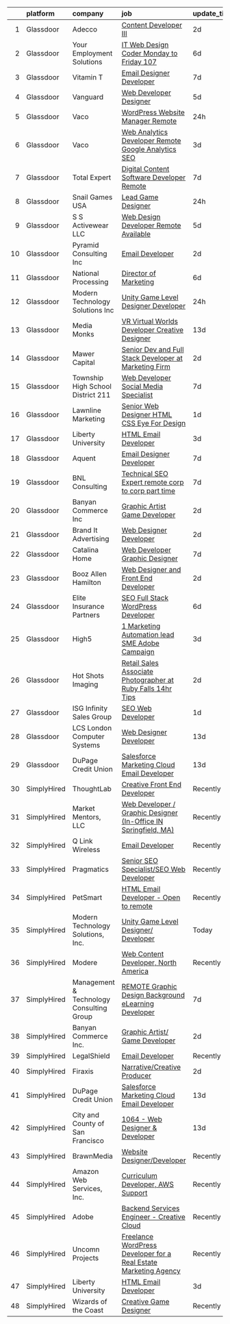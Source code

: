 

|    | platform    | company                                  | job                                                                                                                                                                                                                                                                                                                                                                                                                                                                                                                                                                                                                                                                                                                                                                                                                                                                                                                                                                                                                                                                                                                                                                                                                                                                                                                                                                                                                                                                      | update_time   | location                   |
|---:|:------------|:-----------------------------------------|:-------------------------------------------------------------------------------------------------------------------------------------------------------------------------------------------------------------------------------------------------------------------------------------------------------------------------------------------------------------------------------------------------------------------------------------------------------------------------------------------------------------------------------------------------------------------------------------------------------------------------------------------------------------------------------------------------------------------------------------------------------------------------------------------------------------------------------------------------------------------------------------------------------------------------------------------------------------------------------------------------------------------------------------------------------------------------------------------------------------------------------------------------------------------------------------------------------------------------------------------------------------------------------------------------------------------------------------------------------------------------------------------------------------------------------------------------------------------------|:--------------|:---------------------------|
|  1 | Glassdoor   | Adecco                                   | [Content Developer III](https://www.glassdoor.com/partner/jobListing.htm?pos=123&ao=1110586&s=58&guid=00000183451ed8dea663d6971cb801a6&src=GD_JOB_AD&t=SR&vt=w&ea=1&cs=1_bce8a495&cb=1663311993439&jobListingId=1008137142469&cpc=8795CF9063CD573D&jrtk=3-0-1gd2htm89khpu801-1gd2htm8pihn2800-572ed718205af5ec--6NYlbfkN0CsARmfH1XNQTa22oGIIJ18FtyAjbQsgfeQZpddTLaeHvS13ZX1kSY9xm5ih0iGn0owSFaQX_MnRMTMm3yQlkuY4aLik1CLsu77DF3qhlIYZvgz9oW48DNuwn1JYs6RxIIPT97Wbo3F3BNFgiyBzk4xD5giI4qpNjsm3hP3jqhLGNoJAWeWsK7kX2mP883uC6OKXBo5cDY49RS79LMupO88sNWje9LyFLjxH5QzqWFw6f09omJJk79vsJnjlwCW_XBsh0HwtyH4flNlUWpxRfIvnPHoiPJxknpL6oN7G-1Zu_RNAzYAUvdi6lpH87FUSNCDS1KwOLFqAwWehvF7hxw_LVOod0JLdDj1ThpmOR9bTv_EguijwQkBHeNGztBGRBKV0gV7uRpaHDQmgSv2O8kz1hWQOG9MJ6SLIkfuwmoJ3y_7QJAaXB4fiGMS34Qxi5w4f9zIqGtXR4IEfHVSw_YOYrGYl094lZo6svnEu0OaKnlXnrbJYbNUi2jbA3NVzOZjodHdK5doC8fiWOfKU87wfoVx_Yzh5y4kc3x6VpVBvSugzzMkUVbLry892mVXflrbwGUXPcb9zvdO_Dr_04QZnUQ3VivSmhbIhlYzLJZbpXKL6TcXNnW1YqOsA1dZ533eAl6zNdf2npuZCL9t1XgA9bMuDf38ORz3PyB1zMgeSrFWiurlCaHX441ri90QVGiZDs07dX1NmAXA-ShJxuAJzXsh9LkepAJ0BRDQt6-2THioLaSj4mqSkPexjP1hTYZekyiODBafQ5wPtkisgopWdiavLdFE7FI-sim6Oq7E7aK2yAF29kluI2y0K8pXdFj9ZC6Q8Q-3KD-RdSlMQcQg337puNaEmy_jMHrh65NM_f7FJUVAtRS37eFvaHCClaOu_m3x7NjiWNmcI8lL5pcHQsNsEce4PRQ%3D)                                                                                                                                                                           | 2d            | Cupertino, CA              |
|  2 | Glassdoor   | Your Employment Solutions                | [IT Web Design Coder   Monday to Friday   107 ](https://www.glassdoor.com/partner/jobListing.htm?pos=126&ao=1110586&s=58&guid=00000183451ed8dea663d6971cb801a6&src=GD_JOB_AD&t=SR&vt=w&ea=1&cs=1_b999a644&cb=1663311993440&jobListingId=1008129832807&cpc=3BA4CE39D5B5DEF5&jrtk=3-0-1gd2htm89khpu801-1gd2htm8pihn2800-2c9f59b0f4c277d0--6NYlbfkN0BoX6wpDdJTHeYlimlJm_P1-jbwQr-0B8vfz-ygzljkeGzGbXyjUuiWXLc_5d8-cOPG8TVIKlYBr_2im9kAv8sjZambDVdFbgvfgdvgEiH0xCdnpWeZdbmerImX81Q70XaQRLfItT7xnaEjZ7DjLgF7MEFN_TazJHtm_c3lM__LXVixK_R49ltfx1VHpfffsY6Kc5BezDqCMJdmjcSqGSfcDXb24ZhszUzTcJTK8VXsV6eVeD7GdPptrolWQ_kN5SWvWAKnl4a08HfHc_WALEQpXA0Cb0dQ4WRBS0RfXZHOa6Qp8ag9Lu_EQ_pkrSMOms_cbYQM_sOydmtjhnnzG18PfaCSZbl0Tj9cRnS5mJPyJAPDIi6kxPKx5qFPwoPESdUDxDQaGdAHviHgOj6fxV1jDhvKW3OvIALBUsSK13QdSwn_uxRtiEc6reSv4hpFYMfqHg1a2eAF9iPaKxGKRN8L0LxjD6B2rqxE29l5glAHZRtMwuXU3-7OWJC9vcLTH8_HLj1cCAesrDsJ5hiJGFA2)                                                                                                                                                                                                                                                                                                                                                                                                                                                                                                                                                                 | 6d            | Lehi, UT                   |
|  3 | Glassdoor   | Vitamin T                                | [Email Designer   Developer](https://www.glassdoor.com/partner/jobListing.htm?pos=127&ao=1110586&s=58&guid=00000183451ed8dea663d6971cb801a6&src=GD_JOB_AD&t=SR&vt=w&cs=1_d10d1bbb&cb=1663311993439&jobListingId=1008127048026&cpc=654405A9B1E0A9F5&jrtk=3-0-1gd2htm89khpu801-1gd2htm8pihn2800-133ecd7508e94749--6NYlbfkN0DMrcEu7yrtATojKJA7cEzGQ3FdRGWLh0CZQInL4ECGI6k5tN82kdM0cJmh4vC7GggQS4YCC-NAfmmCq-zKxC88tLTQBFUkf4I31SaWKtwIQjq_gVD_4PSldorTX0RxkmXVZBnJxyvYmxjhFieFRy7XxphD9O1ucpkG2qtflqZfJVuyxTcDfvtPckxGBwH-AkGBPAZYb2m5NLgszSrnmZLHu_edUGw1ys0g0ySbtlPjMbGX0Qn-71vH-WOVfyK89LrUPgg5VJbwzEBR_Iw47SrbfHf0y7O0CcWnhni_grAtfa0AbNXISS8WWwYmkegNCXsyQirhmmsl_qSedsue8uDQg22PuG3Z6iqjtquynlgLdQJ-aba-3JHfd64_Fm9ujYrxkAd3EwzwaggPGqxeV0SyYYMglYY6V2AwKf36N-q5WrUrTzX6mHXDBTrmtJBP76IMGNfkactPrUJBdfLjbecZqunk2p1SV2TmMEBOHYfEjg%3D%3D)                                                                                                                                                                                                                                                                                                                                                                                                                                                                                                                                                                                                                             | 7d            | Richmond, VA               |
|  4 | Glassdoor   | Vanguard                                 | [Web Developer Designer](https://www.glassdoor.com/partner/jobListing.htm?pos=105&ao=1110586&s=58&guid=00000183451ed8dea663d6971cb801a6&src=GD_JOB_AD&t=SR&vt=w&cs=1_0724cbb2&cb=1663311993436&jobListingId=1008130738329&cpc=EA19F5B90D514204&jrtk=3-0-1gd2htm89khpu801-1gd2htm8pihn2800-8f7885d589a4cda5--6NYlbfkN0BWQs_M7ZA8XLbIFWVw-PYcVVEPryqVLyWhKaEKPskHy2YkbHyHJDwB5vIJ0eSmX6bVJVfbGcsdJGyr5o5S5OnXYXJWXZNmtBOxYNrDGEVO1O9EpaQDa3kCWxUxd1e8enNO3rCqJXVcGHaTnsCGx5vc-lflJ8tUwqdkctmWWsMYtd56T3SzBRFmMoEYKKCacvgdFOkZYdpz2geYpRC1JvNDFyGNjkNgLQNvUmcMTSpY3-JfSYzYj4WjzbfrcDco92Atq8StkydCt-7WDCcrtNbMLO_CdfyfNdH-wQTBpf_TZxXDRw9r565Usie4n9H23pNf6uCmbwZpKX18t6kuGk21ZjADxqX7DgonungMF5z5p4DiSp014I-rqK-EBEopgA3QBwpP4gF0V87pn1-XX-fOORd1QvNZ7sa_maotF87LL0NvAqxqiJ1sv06VW4oM8ofsIXtF7LpogztVKZyFS8HNi6KHALZNXR9D9XkP3Uj5M-dGxd1PCDoh_Wecx2Sr8_rwTrbpXa0SwVXkt20H6wwxAPaT5ujtKl904Ptf-hQfF0T3qTLhW-I4kYt1I2Kj7uDDEgibB86Fer7jHZoJiykX0eXcAlf-rRF5RSziVfB-USyse3DEh55JVZapkBjRoHNOqnexOe6LlSCocIIM__BMDwVCl8fmaBFLuNAj1vU18Q4WXndwhn5jmn36QsYht6ZeoICukVnK9-e0tNLI3vovmCOGf1UCr3FjXAsRqYCqST7Egp3xm0hYNGj4kgMUzBQpoh0boIAM5P2tPnIPUkBGF-e6DvLr_ysO30BcIIr8VGpG1ZfU9Pqhq6evoJ3gcY2GPbtn_5DUDV3k9U_bLSd-v_D5Kjuj_jpaIefQNUXsbuyu818hY2bYvrO_TQ8H15JMye1f-3vnEOOMZzsOQGxbQPHMOK8uQ3k51s8Cm7bTdNhol8jOnQoqu_GuL1PXng6OpP3g52uczYy8jM7Jj7eGwpl0zoYVko__WBBhQzKq_-1Gb0ZiXoncAltORQwyLnoVjQh8svrV1P8GCiqnyZWw7-kaLk9CPpkkj97Ren7D3vzC_1MyZnAgkYZawFxhQSNrznVkM3reBg%3D%3D) | 5d            | Malvern, PA                |
|  5 | Glassdoor   | Vaco                                     | [WordPress Website Manager  Remote ](https://www.glassdoor.com/partner/jobListing.htm?pos=119&ao=1110586&s=58&guid=00000183451ed8dea663d6971cb801a6&src=GD_JOB_AD&t=SR&vt=w&ea=1&cs=1_d9ccc6a5&cb=1663311993439&jobListingId=1008142928457&cpc=2CAED5C921A5F994&jrtk=3-0-1gd2htm89khpu801-1gd2htm8pihn2800-36227de6d193ad65--6NYlbfkN0D_sybMACCpf9B-677oK5j6rPldVB6BlrVvFjO_o-GJZbzuF-qh4PxErFUqfUsv_6uh3N--8teLPcgLAGb1S6LyM1BR0yY6lnZeg-UoyspQIvZPG2YO4aMbQ5ykvK2qNk6b8_JATgn0hI_WenxAeL6BQ4IVWLgD0dWZnmeCMRumDs-5arFbU1wRrmdtz46Q7XjuLHRxESOlWfFRLkbF7jKOV4EgwfSBuF2QjRCNDeePmbt3-zwrQbk6Pv0OgE-HW_6nxDrmVL9E1tgkNJ5mn0CuSWvPlcPl5eGgIf5Emby7dQfmlDZyQObY2i8_fo9-dJeHar4xSVlyW8NeqL6Tblx1myY5VIWH8s0kRNXUTnpXMrQf685bKfrMCpc4J16nPRdpot91tYhyJ57CuO6vrAJQYUm9vHmc-lG2KVvIC6LSEOszNz45w9zgxTa-LYdoHoLgHq4MkWemvt51RxGclJQ25entQGPfBsmQeQ3VHZQldTbmVxoT2yqEJErpXsoaTZ1fMPi0dwIoa1mqUnUb9oohLEoYjuytFwudU_qEtaVLgQ%3D%3D)                                                                                                                                                                                                                                                                                                                                                                                                                                                                                                                                                | 24h           | Remote                     |
|  6 | Glassdoor   | Vaco                                     | [Web Analytics Developer   Remote   Google Analytics SEO](https://www.glassdoor.com/partner/jobListing.htm?pos=121&ao=1110586&s=58&guid=00000183451ed8dea663d6971cb801a6&src=GD_JOB_AD&t=SR&vt=w&ea=1&cs=1_fa8e9930&cb=1663311993439&jobListingId=1008134555657&cpc=654405A9B1E0A9F5&jrtk=3-0-1gd2htm89khpu801-1gd2htm8pihn2800-7ccc0220a1fe731c--6NYlbfkN0D_sybMACCpf9B-677oK5j6rPldVB6BlrVvFjO_o-GJZbzuF-qh4PxErFUqfUsv_6vXrVyNaVmJE0ot7G2TDITx_iaZeHWGlYAjqBBwl4IxuctF-OI2coy6g4yuOe0TbEuWET8c1We2YFFrVANmcXyQD5tSZWrD75i8XHvuWLgbZ7bYRmW1pBq1KUloM0yVF-khoEUp9Wrx12IsaQG2DuGC8qg8rCMBHGkqHwo5FCTHUV_qKf7JIMp8RyNoM1BpoclO0EwjVbuKzZE9BG_Bd3jqvZ8zdQUDV84p1UeW4D1GpQIbUvFdMfFIQ12SBVwXOwtyN_W9UFxeSlQ-7ZrrZJzKJ2tdOIr1J9qD23ytSpMAa2SzF_skwQnkD5TQRffiHTp_W9udL6T_yS0Y-Up90dLNXhd4NfQKVx1PTCdaVrBBFygSzMXDOETh8XZFBskKCAAx7ePqIHgeoyNNBM0iiKI3S7Z9O11hYj32XydY-k7TCE_ODVwp87xlSHqFeFtYrKtFiFESfmONrH_ygd8GPGgkuKZEalK9R5U%3D)                                                                                                                                                                                                                                                                                                                                                                                                                                                                                                                                         | 3d            | Richmond, VA               |
|  7 | Glassdoor   | Total Expert                             | [Digital Content Software Developer  Remote ](https://www.glassdoor.com/partner/jobListing.htm?pos=130&ao=1136043&s=58&guid=00000183451ed8dea663d6971cb801a6&src=GD_JOB_AD&t=SR&vt=w&cs=1_48611840&cb=1663311993440&jobListingId=1008127228168&jrtk=3-0-1gd2htm89khpu801-1gd2htm8pihn2800-5008ee07758a40da-)                                                                                                                                                                                                                                                                                                                                                                                                                                                                                                                                                                                                                                                                                                                                                                                                                                                                                                                                                                                                                                                                                                                                                             | 7d            | Remote                     |
|  8 | Glassdoor   | Snail Games USA                          | [Lead Game Designer](https://www.glassdoor.com/partner/jobListing.htm?pos=116&ao=1110586&s=58&guid=00000183451ed8dea663d6971cb801a6&src=GD_JOB_AD&t=SR&vt=w&ea=1&cs=1_29f7805e&cb=1663311993439&jobListingId=1008143273725&cpc=FB7E4A1762AE5BEC&jrtk=3-0-1gd2htm89khpu801-1gd2htm8pihn2800-a48a39f6903e8687--6NYlbfkN0Cw7niSvkhlOnyUOIKh8iEFaGQrF0ehIy67CPytvastGfTep2RELHiWo27qzTbr0GGrHLuaj4V8iMzZoAKOmLyivAaB5nVetLbQfhWpx9sW8qh85TvtOsJx1zjzDNV66kxqszXKcJogkyY4hg_wbjvwLkeVsGVBemXSK_xMtcwLzyko7ceNTEIoy2LTdUb4mkS7EZO7VvRFwENALgKxFzIEUMhb5_E1SjRrb-I-y2tj7QCvcibBa_v9dBXOGCIcYfQoCSoX-JCOvZuGVX8cG8mh6U3a4_erDQwAk4daPrWbyyLjHCrrNr5dyRrHfE-AMp3vo3DBefqEeG9tOPrK9KkMuuxozBmE5GoD76D9Lv2w37JxZZk1O5KSrd5qD-EGNYL5StR6W1v-PLbs1iVoj8xS0UNGDdSR-90o1CNYiTOewXtEmEBnygW4s36NbYGuo5Unx-b2wzV6KFeptMHOF6Tu)                                                                                                                                                                                                                                                                                                                                                                                                                                                                                                                                                                                                                                                            | 24h           | Remote                     |
|  9 | Glassdoor   | S S Activewear LLC                       | [Web Design Developer  Remote Available ](https://www.glassdoor.com/partner/jobListing.htm?pos=113&ao=1110586&s=58&guid=00000183451ed8dea663d6971cb801a6&src=GD_JOB_AD&t=SR&vt=w&ea=1&cs=1_a1532d41&cb=1663311993438&jobListingId=1008131212019&cpc=32EE424DE2B657EB&jrtk=3-0-1gd2htm89khpu801-1gd2htm8pihn2800-e77e0e5672b8281f--6NYlbfkN0Ajr136nt6A_LHOZ7dazkZBMRVGXfFx1UH3hXSlGZi78qV2vh4IIPaG56QxCFgA56BicBY0oInP0QPYJd4kFVbc7huEHz1FXVqLxP8gElzXxfnWXkWC5Tk3amEWpKQOdd2DP_B235foqRfXk2sCy5zcr5ta9uztYyWr8zoLSfktUae741wAEOImCxf8e0o5q_ycQgCe-ixKA06BIbumOe5BLPPJtlkagwve9y4va0OfsQAKsxCenDo-e0egBF_YeVmTaHsb1PpDIcOvUvTxIpWDoY307Z835wLPYoZm4HNOjjuRIIl7a8vwPmIV9Yz3N21XCyx646s6txUVRSSDtJnPlmAn8fhb79fvCJvM-Pm6qSTnCNJcngkti38pYbfpJ5iJoTEG9L9pNtvmRYZXb-3FwnsJXSPaw9Zi8Q7qP0Zjbvn7SbAHg0aFh4yiFNLAzSDC_Ift2v-sP36ZdZ0-41yjrnkBFjPe0syXVqDuFCDjYHezNLHAiHOqeOKTNV29gF_uIEAhN7mgek5iYPyuDzuy316dt8gGSE-keGuGLnQWgz-GsmriWUKq8tV2TSLG5ifeQomLPlC8JnXEWQOc5XNdF3KGnC-YsAIY9-A3LKUrUQO8ACCYzjxim-qgvjqQHC_C4aWvLYjjUAJ79IPanhvcXySGaDmghBbMYmqEyTq5gZEzd1sclxsr0hFq5aCZBqbvhjfpVfweVYKEM0pUCXO-IEpWClGDKnEGd9Q0iGp-xvxihLml4oDktvgGwvY34fI%3D)                                                                                                                                                                                                                                                                                                                         | 5d            | Bolingbrook, IL            |
| 10 | Glassdoor   | Pyramid Consulting  Inc                  | [Email Developer](https://www.glassdoor.com/partner/jobListing.htm?pos=122&ao=1110586&s=58&guid=00000183451ed8dea663d6971cb801a6&src=GD_JOB_AD&t=SR&vt=w&ea=1&cs=1_084aa060&cb=1663311993439&jobListingId=1008136820963&cpc=F4EED0218A761C36&jrtk=3-0-1gd2htm89khpu801-1gd2htm8pihn2800-26c59646bb73b32a--6NYlbfkN0Bjic9BpODao-m9BEup4myv2yv9o6hanv70kCRpjMjSDcmmrD9YS-C36VMErKkfZpW7u8RJCJF-3yTU9oZ8p-_g7jnvGsWAmlxKSZbEg7m0sbKe6QoybJyi2YaE0NPp8cXkC_vIPWoc9LlCeTuq0RhSDlsrVbU8cpe81JSeiQAh_TVnXrcGp4Wa9pSpcDUFXgdtLN4hZbzY-n7wvWtR1qzN_w1EA1TtlYLsKItDJ4X3pCI-_yiLdAQUBN4BhYOIujYaiQcWOLJdLZcEAWlxuw5g0JRF8WZ949PAFXVHAuHp4-hehmbfsC_mpQhlEbmIpyMO4GVc62LVp5UhCSZOz82KGwW7e7RCXtC-RLTUBLdupp3M6Drh_V93NGT3ftldoKkhx8kJErFSPHdn1Wle7ZG7lLE78odlrMZDeTQafsRNRGubPAiwh3wwy8Dgoz9rRI5hjWiWmfT4JeXCsQ8ZijcC8XI5r--q0MvLcqN8TaC5YJMY82ADYY0Q3d630UI2uwfeITCThi6T9ZaejYR_xA6BWPkJnx1K2vq-NUqv-2xqg32746BRdXt7ohdfhVxGcPnGOE7k9YnwTqnQ0SCFioP8dBQCfvYbraXxgjSv4yLJ5i-RvWrA00hIWwnEEBHmpzKU5k0dmdFuZEKYbO1s1AiF1V7j7SALdV5U1NMZ6U86QnyuBdfKx3Gv6WQncd5rICnY-TQo0pvqKBM8RbWdEeKeriVyKLnchrTLXo3PJElS2rLO8hT4cKTIwdpFIlHZ5B45f7VmBd7v86RTWkmgX3LdGabs8gmRdbnfdkcAbhK_HoOVMcWlrxHmx9ZluuCF7XknnD8MamufhdiNihVeMYhcbneWQmuG_l-kmbsoWj-pc4ynABVHoRzTEu4KItKMH4uxMidxiMh9ipb7RwV6qEh2IiWNiBc4t6eZK4FvnvDMyHTecSLNsRF0431Btz2MHkaH3tMpshRpVuRn3CD3NPIHVAvexBSHR0t6I6tlPuCummj7c2jvbanQp40wjyE5N1TbMHa4Zo3_RRcuMi0rgEvI)                                                               | 2d            | Dallas, TX                 |
| 11 | Glassdoor   | National Processing                      | [Director of Marketing](https://www.glassdoor.com/partner/jobListing.htm?pos=110&ao=1110586&s=58&guid=00000183451ed8dea663d6971cb801a6&src=GD_JOB_AD&t=SR&vt=w&ea=1&cs=1_0a0e6dc2&cb=1663311993437&jobListingId=1008129859229&cpc=74FD5BE86273CE52&jrtk=3-0-1gd2htm89khpu801-1gd2htm8pihn2800-14822a1a6678445d--6NYlbfkN0C7FdYqye7fR5lUV8IgWPkZ54W6iO3v9h1VSxsEbL_uy5syd58eeU2TZYzRRJLfr_9-MDPy5jpnJ4tXrtflgd4V63xn5Hu5qzuq7z7D5f56TIlDf3CsOTePerXDN5WWijbQY0B7v-mDuucbc4xp6o6btPbjXiaJWXDvJWf0tX60w1X7rNiEYsKNl6Fr5VS567Tf4nJV_4utoID7hDna-sm0FuDtzGpQN6sENsirZUtkM-Htz9Qh4di-GAMAcDdiFDlJ4Lo4vCWGibAfXP_qcqURj6bdx1Oc2G1NBHofXHcd5fgdQ1e88h7MOo__bxign5pW1tswsl4jFoasa2igywf2Bycemoz2fWcdHFTEuXO8eCz5poBca0DpvQbCSi4gXLxjGJR5pcLnK7ZAW6NHJIGf-S9D0155xKpD8J8kr2s3jjavWQx5W4vIKrltbtNC-IUTX3vbEYbonjBlfT8NEbT68GJG8i9ZsevT9fsRkZbNeysabdH5Pv-dOvgD9m-Nf8DC7u-0mUTxEg%3D%3D)                                                                                                                                                                                                                                                                                                                                                                                                                                                                                                                                                                                             | 6d            | Orem, UT                   |
| 12 | Glassdoor   | Modern Technology Solutions  Inc         | [Unity Game Level Designer  Developer](https://www.glassdoor.com/partner/jobListing.htm?pos=102&ao=1110586&s=58&guid=00000183451ed8dea663d6971cb801a6&src=GD_JOB_AD&t=SR&vt=w&cs=1_568eec18&cb=1663311993435&jobListingId=1008141846123&cpc=26740BCDE5E48596&jrtk=3-0-1gd2htm89khpu801-1gd2htm8pihn2800-1cb6a4fa3e35f39a--6NYlbfkN0C26OT7h5zXl7z1yVTYwN1d43osiYS9hmGqw_eY7i5KFzRWaSyxghJjTLzNEsEWeJga43djlPV8Bby5kbuK_WvKfEfR92SFuY7omSkYFvtlCBcojZX3iJfw9zjQqXQSuNdWr51vKL-7yk9JaEM1YIvVMlfFYYnwx1v31CKVx9VvnHtXDHjtaQf5CJSXJYofjS3aTWtsg_74SMHi2UknPgku3G82FrBE_d3-Ka76jGsY22Y4LeKRpPdFya_jUYt30haPp6QxjITj4br9tkNuA3hLF7wo9B8yR0IHgtLGmP9utaX7Lu9fmZlX750IoRhNkgJjP0n58X27Y_VIHBaeqg7MTucrIMK6tzKB9JI3ddxqMLKPPY4vTunrBEoda3pyEa1gVxP-QpESeyOvH03J0OoU06XXDa01uOyuI7KOtZwt_1bU3b58rqj6)                                                                                                                                                                                                                                                                                                                                                                                                                                                                                                                                                                                                                                                                               | 24h           | Alexandria, VA             |
| 13 | Glassdoor   | Media Monks                              | [VR  Virtual Worlds  Developer   Creative Designer](https://www.glassdoor.com/partner/jobListing.htm?pos=129&ao=1136043&s=58&guid=00000183451ed8dea663d6971cb801a6&src=GD_JOB_AD&t=SR&vt=w&cs=1_c8e2cd6d&cb=1663311993440&jobListingId=1008114354203&jrtk=3-0-1gd2htm89khpu801-1gd2htm8pihn2800-0c56eab86d8307d5-)                                                                                                                                                                                                                                                                                                                                                                                                                                                                                                                                                                                                                                                                                                                                                                                                                                                                                                                                                                                                                                                                                                                                                       | 13d           | New York, NY               |
| 14 | Glassdoor   | Mawer Capital                            | [Senior Dev and Full Stack Developer at Marketing Firm](https://www.glassdoor.com/partner/jobListing.htm?pos=107&ao=1110586&s=58&guid=00000183451ed8dea663d6971cb801a6&src=GD_JOB_AD&t=SR&vt=w&ea=1&cs=1_c4eeda0d&cb=1663311993437&jobListingId=1008137024800&cpc=EC922B628F4F9C42&jrtk=3-0-1gd2htm89khpu801-1gd2htm8pihn2800-7a112057fea2f8a2--6NYlbfkN0BzyIYrTMR_AjNKh_kvAG8N613gtHPANQ3sdLTkrtBd-2J63-4kKu3uYt4ATX3EpPp2yE6QufjOadcv3vovr-s9m0r-q_D2FHAXe1oSiQWQ5Ej9cuT-wcI5W10lDeedfzZcE3oD-jUcyspd4YUfxH9ESJ8wEaG2w0yrEhPj3TSFOrEuNe8dO0YRu8tpJsIaBgzPyQ6v2RH2lTeuDWZG3vDKpSLopQeAHCAp8v10JRB-p6TzVNkXLOgHYqcHh2-yt-AjLoU8VVqz1MbPqfSO48hJ5TLfPhi14BaaMIDMgOHQuhg7nxQXsTYKdZXY6TS2efMbAGubTEnRYCSKyCsNriCYF0JV8ZfVYuO7_SF-N2htpf3iRUdeeF48WGzCMxUrxfVPAoWklarzhZ03TfF2fJ6GAGLX3YRXH_EVKysBYlTemrgYcO4LIFzvscgaKPQHritW5uCeNZYyTc6UgxUTBstiGhQkVfl5k4P5aJW94_Gonnoa7lUGRM6RJOFHa_OnjJFT5gRtgykSUg%3D%3D)                                                                                                                                                                                                                                                                                                                                                                                                                                                                                                                                                             | 2d            | Clearwater, FL             |
| 15 | Glassdoor   | Township High School District 211        | [Web Developer  Social Media Specialist](https://www.glassdoor.com/partner/jobListing.htm?pos=114&ao=1110586&s=58&guid=00000183451ed8dea663d6971cb801a6&src=GD_JOB_AD&t=SR&vt=w&ea=1&cs=1_2d855c13&cb=1663311993439&jobListingId=1008126791574&cpc=9C4F014304452074&jrtk=3-0-1gd2htm89khpu801-1gd2htm8pihn2800-31c2bc176e2bcbab--6NYlbfkN0BvRTtPYviBXXga901bZda-x9dVbr3mkLrPNoe7KgsTz68QsHh34GSM90vVwyTaEndtYI0pe953W1rkkBGAbyuAKY_ZszoiwJmg3JbfF4AW655q9sZlWK9uJIjd_GGvixM2nNpmP1A7p0parvgProH3THElPIkKORt04eYR36BtKMpoYfce3ruRGP0r3pd7bFQRIPOFR1av3YUXfVV-DRtuBG5KM5NUVDoftHuN0Ug5yDxC-lnZ8Y7_DldhD4A_ADqPX373EWcizjqWQ7PS-1bbZzFwdedXmTdeLZycuhWOOhg0BQdBDx5AOLrJqqKmhlApHV8cDBvVhMQK8sEX_ZyOPiPMCG3uL4WmjG85m7SRtvM9mFbV_IOa59chEDMGU2it2KCWtEywEnehHB_Fu_XtUWdtUEud-8PYWHibqYyFnRVKkW2PUnUTzwe9VwmIx66McHvBC9J7MfncM_CAkRE8uigHEI9bznx2I9OGU-scm-6nxo00E9sU5Ra2gSiICQ34K9-2jpWy1Q%3D%3D)                                                                                                                                                                                                                                                                                                                                                                                                                                                                                                                                                                            | 7d            | Palatine, IL               |
| 16 | Glassdoor   | Lawnline Marketing                       | [Senior Web Designer   HTML  CSS    Eye For Design](https://www.glassdoor.com/partner/jobListing.htm?pos=117&ao=1110586&s=58&guid=00000183451ed8dea663d6971cb801a6&src=GD_JOB_AD&t=SR&vt=w&ea=1&cs=1_19a0f411&cb=1663311993439&jobListingId=1008139332643&cpc=9C938E8DE9AD6C02&jrtk=3-0-1gd2htm89khpu801-1gd2htm8pihn2800-756d3fff91c15e87--6NYlbfkN0CSgGTbSPgM0xpgWRkp5SRTexU57Zk_6_bZ18eqb9d2QD8eCeh4DToPCFdsFw9Mq38PhjeHZEuVdUJ7KICRHuS5bSRhDzuIPdpl-zlGPJATjopMBUFYSRvn0Hyn71LYs0yL4I6csTiL2jHBbVJMVoFVp3N1-Lh_JaDap3csi9kRgup28Mt5EI0WdNIovdEv1XP156jcz9iHvbISSTjpW0LYc-tk_ogFxe2ts-365Q5JSSXHqkiLUf6a1vtYGMbqp6TUw-_pBdV3n0LSSZZHCmSgizZoa28U-e2iJRlFQqLouqepWanCcDZiPawHjWLmqVNJQaf-ubN1y1zcLrbz0IMHNP9bQPjIa3mYQvKJUtI2cLGBO82ZezbUqi2HdfzHilPMKp9oImVeZmjlBE7Ufm-UjfdxDLSRYnjB1YyalPobj6kwbsQllVCiNpUIEdXDRjU4uxU20Jp9MxocdWUgC2alL-fLpH1x_t1f4sX49noUaR3mif0qa0O6UpPnPTIXSZ2qVa9fTuxHjA%3D%3D)                                                                                                                                                                                                                                                                                                                                                                                                                                                                                                                                                                 | 1d            | Tampa, FL                  |
| 17 | Glassdoor   | Liberty University                       | [HTML Email Developer](https://www.glassdoor.com/partner/jobListing.htm?pos=128&ao=1136043&s=58&guid=00000183451ed8dea663d6971cb801a6&src=GD_JOB_AD&t=SR&vt=w&ea=1&cs=1_63ef560f&cb=1663311993440&jobListingId=1008133875364&jrtk=3-0-1gd2htm89khpu801-1gd2htm8pihn2800-c48ae9aaa1031310-)                                                                                                                                                                                                                                                                                                                                                                                                                                                                                                                                                                                                                                                                                                                                                                                                                                                                                                                                                                                                                                                                                                                                                                               | 3d            | Remote                     |
| 18 | Glassdoor   | Aquent                                   | [Email Designer   Developer](https://www.glassdoor.com/partner/jobListing.htm?pos=125&ao=1110586&s=58&guid=00000183451ed8dea663d6971cb801a6&src=GD_JOB_AD&t=SR&vt=w&cs=1_b3aa2fce&cb=1663311993439&jobListingId=1008127103959&cpc=2CAED5C921A5F994&jrtk=3-0-1gd2htm89khpu801-1gd2htm8pihn2800-d728f7b1044b615c--6NYlbfkN0DMrcEu7yrtATojKJA7cEzGQ3FdRGWLh0CZQInL4ECGI9gD0Wolx9R2v-Aex0-GK04LMXPURfGGnNi5uqQzFCg0hF2TYxmKGToa-C7itZzGO5PLQDVPaX3gxMtS-lBcSLPRUoR54mHyaQGwU7jJFUzGc3p3xB49LrIbkPamR03uewpt7BBjuE2_PsoMuzyuICZ5uGXHgqkEStKf8VkP2sLGn98NWKARap0KAvH768ZoWyg2BMM-OtIxoATd1Puhe9GmotvPmXn8EcMyJKpWnSjn6u5v0mNr6S4DaJO0tIc6qllfgVIVIo8zOAbEciVYtEtqe7T14SX04v3HoX_EGb1FEg_9mKycBeey_-Uofuqfrf6NhaIhMzzu3ypvvfVhtzdIj262Ayu-tJzaP1dmNAEvNAClKM4CxKDRvCJyugvz64nhyU0leUyvPEF8AnODlokxNjnXoX9fqg%3D%3D)                                                                                                                                                                                                                                                                                                                                                                                                                                                                                                                                                                                                                                                             | 7d            | Richmond, VA               |
| 19 | Glassdoor   | BNL Consulting                           | [Technical SEO Expert  remote  corp to corp  part time ](https://www.glassdoor.com/partner/jobListing.htm?pos=115&ao=1110586&s=58&guid=00000183451ed8dea663d6971cb801a6&src=GD_JOB_AD&t=SR&vt=w&ea=1&cs=1_cffc218c&cb=1663311993439&jobListingId=1008125956128&cpc=217C45A42544DB93&jrtk=3-0-1gd2htm89khpu801-1gd2htm8pihn2800-47594a9c03d0d9ee--6NYlbfkN0C_eQCgnQ3dunn2kgXxy7uUxBB8Rm9uGSd45wqHXb30Yhouy9iaZ5tM-buZODdeWhkxcLZ-P8HpVwdiJJkDZwZdqfCN6nBcd16_TJfDogr1G06Jkw1xVd5RFtOvPKtffE1EIfYg4PMn3sFvUuwX5OwMAQzJ6VlzbU0P-e1WfYEJzV9Zh64upAZHGvFTuUGsZuUs_keRRCMW1RBOcatTbUhtFxdyCWD3iRcEnb6jy78flgpxOp__TVqwqEY_vTFoA_jNTVtfu3oG9wiT6pmE_owY1HjcOiFvtcsNZH47zI4DF1-0-XY8yL5jiZ1rXGONE1s5mkTvPf2DmIuOubG2jj5IE6gFxQGoPWw7I3YQ06xSHy6XxbtCxBPUmjKAgvaZ9DGX0N87beyQIO6n0xyUwkg92mpncz5e92sDyy9Niu68q9gvsZoeAOxuUZcfa48sXAk2T8C9QYBcbPdabeyA-ytfGf8YvDVeHMUvEnRSQQVslSVCvjGUKzXbYqOeNI_2KAg%3D)                                                                                                                                                                                                                                                                                                                                                                                                                                                                                                                                                                          | 7d            | Remote                     |
| 20 | Glassdoor   | Banyan Commerce Inc                      | [Graphic Artist  Game Developer](https://www.glassdoor.com/partner/jobListing.htm?pos=101&ao=1110586&s=58&guid=00000183451ed8dea663d6971cb801a6&src=GD_JOB_AD&t=SR&vt=w&ea=1&cs=1_cce3ae30&cb=1663311993436&jobListingId=1008136768728&cpc=965F231502A4159E&jrtk=3-0-1gd2htm89khpu801-1gd2htm8pihn2800-b7a5a5c1da3a1de3--6NYlbfkN0AJ9YajiwAf1_6xm8q8dI6Igxc08os5d78_r09uaRSAc6DDc6dETsF1svScKdYRdRx6WO1Ng6D809PSCd2g4nQWvTB21EU3EyteFI4Oveo4K2FxviYCy3Xmdksg0vgA7ZoVeG2dNfDqT1Zm5dROFfl9AO7bywAQnOxtaKJjpTU1X9knhHgjF-4Vyqs4Gun4r6_KK76sWefIAVDpQmEhBNjMZjQuaMduQAckjy1SBZPB5833YY0bztXu7-TRFIVkFdL340H1vAt7z9DaGmRjT890l-WhUlh4d-wTzC7Kjg5rRBaISeEXWekY4SeTp9T7vlrx7ffUUHCMs28WNP3coMII9QxKsXQF-jWQETsTge0_4z1oSHM68z0QfMLwJhGPlH_3j0hqtRKUEzkhmS_mCcsbZoxPUKBN_Vy--8Ref5iwJ4gzX6Sb7mQpQeXBZaGcbR2qj_Q5-X82TfXTVvpWNdla95v78ubQ6MQl8QPBo9RnVgWpUDmAVLOUOWZnK96YO5NgRJp0hk61IQ%3D%3D)                                                                                                                                                                                                                                                                                                                                                                                                                                                                                                                                                                                    | 2d            | Pompano Beach, FL          |
| 21 | Glassdoor   | Brand It Advertising                     | [Web Designer Developer](https://www.glassdoor.com/partner/jobListing.htm?pos=112&ao=1110586&s=58&guid=00000183451ed8dea663d6971cb801a6&src=GD_JOB_AD&t=SR&vt=w&ea=1&cs=1_9697da1c&cb=1663311993438&jobListingId=1008136755499&cpc=7E69D0A57279CD4B&jrtk=3-0-1gd2htm89khpu801-1gd2htm8pihn2800-3d7a0861c7f4e1ba--6NYlbfkN0Bzd22Ycjb5AqejbB3GS3A1UGXriJ-kZkBu2e0671QUJFj05XYpQYtfqQskCcE4KEKRKNCbIfddevaNtI6CLEoqz-RPbWSFHTRjXQt70XvNBs1omddiNJn7P6EUi-tJWkAAfFTMoKabsRq-LwcCQjav81TTNKo5YkXIitQz7-_V_H4BgMNeFM_8-3exck3c4nJp5Eh2o_nzG3pMeXk6T6mNADk9ro7WqwmcgWwzQaGra_WtWaJtPPt7JKFB4wLjDeA0T1lhkux4fwovte7dVlscc6Ut2eEHC3DwCWZBZdffaXNTRXGxR1Xll6D4p38yGRZR76cKXmcsTkGMyDsdTfUbctgFrHC9aAk428StRvfOc_2T69MGU8Cpg117-vKptXq_iDgQyX_n_LXPPyQZ1ecreJefhZzrd5J2rusE95aj93AtLdYXsga2hGV13-EZvsrDwlmgrxTGhBhZesxN6xz4_nAkbu3h233lXu65GRdVLmywqsFsVPW9VT8kEL9m1oA%3D)                                                                                                                                                                                                                                                                                                                                                                                                                                                                                                                                                                                                          | 2d            | Spokane, WA                |
| 22 | Glassdoor   | Catalina Home                            | [Web Developer Graphic Designer](https://www.glassdoor.com/partner/jobListing.htm?pos=118&ao=1110586&s=58&guid=00000183451ed8dea663d6971cb801a6&src=GD_JOB_AD&t=SR&vt=w&ea=1&cs=1_6a6c67de&cb=1663311993439&jobListingId=1008126744238&cpc=E521981D00147CE2&jrtk=3-0-1gd2htm89khpu801-1gd2htm8pihn2800-e853527e115b99b9--6NYlbfkN0C2jZJFrLxaPA0GelnsGYXGIqBCI4fxbylvGcZVymefRVHTge5Vuj8fmjk9WeL_qMAglPTVIaoVPsSBLS28IXChoGYeq-UQtzX_TJY9-6q5LtESYZh4jxehow0o9lDjnHX9wN9ZBMJcNgKm6f1s_0LhC4kjYiGbTFXChbRwEYeC-xWSKCL9BrSwtreZAJ8rYO6WKuRGWyuIcwbUXJsakSrRwQUI1KwtZStonJYyc46FGUazvKwffVrWYeGL5tO6KJHHwB2rWZZfwXnlCEhEldkL5v1daYlH7_OHutNVW8K471ZQFl8gfRKBjkdwOJeu7REl4uApl7mvLIJe0O2ieigKk-SHVeqpJftqzI4rhwcHWOjlA340DKs2USri7d23nAaf5FjReK1O7j_MwBoGgBMKbrg7Yt7g25-SsGT6UDkPLZAWhFUzZm-X7dmB379vsPHWZgNDEokFsY4RcqshGYGT7tOb9WMqDJQP84Z-4D-aSgqXs1-iUVGqs2LXI9ebGZY5SyXmQxGRAw%3D%3D)                                                                                                                                                                                                                                                                                                                                                                                                                                                                                                                                                                                    | 7d            | United States              |
| 23 | Glassdoor   | Booz Allen Hamilton                      | [Web Designer and Front End Developer](https://www.glassdoor.com/partner/jobListing.htm?pos=111&ao=1110586&s=58&guid=00000183451ed8dea663d6971cb801a6&src=GD_JOB_AD&t=SR&vt=w&cs=1_b2efd289&cb=1663311993437&jobListingId=1008137197590&cpc=E1C07D31E98CBB16&jrtk=3-0-1gd2htm89khpu801-1gd2htm8pihn2800-f914eaf60cc6a655--6NYlbfkN0CaLaeO0W0aSDE10oNno4SsRl14ssiVXEJb5QYZji-zar5Yl-tvFfpLfvooI0429clIlpdEDl7ZiqzEk05D9hDiSBKUxs8_v9gJKLS6hDH-HHAeR5KAWbIfelZ49o_u7irPhg1c0jH6X9syPxywrZnNk-tMw28vNSchf7PhAuDyaK1jY0GdK4yH-9yjBGWg4-gvXlOo5ZPghVN0n40rEmvuBUrnrFG1riSpNz5jOlZjN4a-HKKcNTbgi_wh_EHFHQUP0cjOl3QTZk90-Nz0fkSDUL57bW85kNGiYvSDzpm1ExTlopzWNBMSBtAsHZrHbTbuKVJHQGZO-8aH_D5IaQsEll_79qwhJxHRi58GEzM9Nn4E7vNhn3jra86rFAKDPAOk8sNlaiT5q4xL21nxPwPiPYwp24mCe5qrOy6YfE8dB6NBRVri4Lu6nimaEs1nLZyy4XkayVqOEohwJJJa0HRheZWdFASvqen5ZzA-VCbuy1OMVf-HbtGPuUNaMYSxLVNgOndqEHib-tHHKHTJqGVh6IUcTJiNf7O7pSwnmRV-a4VEXLE2OtpZ-MR6wHZZvwQDVv9nmVD9Zgys_OTrD0_t)                                                                                                                                                                                                                                                                                                                                                                                                                                                                                                               | 2d            | Chantilly, VA              |
| 24 | Glassdoor   | Elite Insurance Partners                 | [SEO Full Stack WordPress Developer](https://www.glassdoor.com/partner/jobListing.htm?pos=109&ao=1110586&s=58&guid=00000183451ed8dea663d6971cb801a6&src=GD_JOB_AD&t=SR&vt=w&ea=1&cs=1_19180471&cb=1663311993437&jobListingId=1008128924088&cpc=7F6F94E2229B3AB5&jrtk=3-0-1gd2htm89khpu801-1gd2htm8pihn2800-f34b12219d163dd2--6NYlbfkN0B4jp5mfsiLEiFpPCxOna81i2z6rJx9ZIZWhVZJ6SFnYUGkCbq1OB_b66yE1zGRLQikOHSVrjg7EkZWifK1I5qpRAVxXBDIIViP56r0IwEOrvLSBHjeagFhamrb1XFHNFAvdHMX_-comMnbUtOXozBveEob8heR9GAJVNgAFYUJ3jxt0LkTltBo8hoISCdy4uMRBRJVftYfxyj-Av9TImGWNdskCAk9kCzOcP5MXpSmXzBoxMT9bxENzOHz537_EYvNmjvaAiQ9S366d11Y9uwXB6LJ-HwPKWhUDgUFqD5qFlz6dXwDik2NKFUmg68DqFm0Q-b6ofxXv8do7JuH33AITipgzVCcfyeVBQnVGFN0XRoh2ZFRhuugM2eM6hMkLIG8PC14LIyNJItizoT-ckT1iM0d169qHEoXY3otELTykdnMXJ_fvb1_zf3GdVltmMjQiLmQg0jYKEiNjWwBu-2NKkJL3mVd62Wks3pU5yAnvYKKK2TI-VHBXQ4euN4Ey84pNrBooMJZzq8E9r6Kfpy7)                                                                                                                                                                                                                                                                                                                                                                                                                                                                                                                                                                            | 6d            | Remote                     |
| 25 | Glassdoor   | High5                                    | [1 Marketing Automation lead SME  Adobe Campaign ](https://www.glassdoor.com/partner/jobListing.htm?pos=124&ao=1110586&s=58&guid=00000183451ed8dea663d6971cb801a6&src=GD_JOB_AD&t=SR&vt=w&ea=1&cs=1_6df1a531&cb=1663311993440&jobListingId=1008133985551&cpc=8D52E76475A7E842&jrtk=3-0-1gd2htm89khpu801-1gd2htm8pihn2800-18e5f0742afca510--6NYlbfkN0AV8vU3o9nlw7wqa180ZkP3oAg17VLIhkP1SPyaIh_MQVSfWHQ_D-a5zztdBH5vi5wov7FbGZ7wJ1p5XjPjuhMuNBdUgL9nfwWMExAa37rYASzr6eXeFtKAY0CutdRQ0Y_HZV3xvNG9pJ79LyF1vTKGpAV2frunp5lKHzLuHrSJaaoBGB3du83x9dUvzc_HqgiF_qp1CGFRD4QTqMIJVB3yiWfDlB4sDXFloMEatDbEnWKWoOM-zIG8o5vCYMtJ-hoC4VI49v5ktiea2NK7_aKdMSwf3diYwzGSiFQxAO6hO2PhcHEYPE_lITWvXgTjrnbbiKGWissx7iw3GYcdB1skqk3w0-e-2B2K08dGWa4o7swsXFOtkU2czsAkKL9w4Bsf4HIZkympW6WdhIBfXan5EkT3OosW8JLtyUBF5wJQMCWjxsBn9tQYsfo8XyMHjtkAvVg2ccUCOs2hm9BIEWKgTM0ctIWum-OdMHRzzUtlK7YIUC7MJRYsenh7HthwQCPsbp9SxO1AEn_LKGT6BL-eUY0ea9voeIASkeroZFBKAA%3D%3D)                                                                                                                                                                                                                                                                                                                                                                                                                                                                                                                                  | 3d            | Atlanta, GA                |
| 26 | Glassdoor   | Hot Shots Imaging                        | [Retail Sales Associate Photographer at Ruby Falls  14hr   Tips](https://www.glassdoor.com/partner/jobListing.htm?pos=120&ao=1110586&s=58&guid=00000183451ed8dea663d6971cb801a6&src=GD_JOB_AD&t=SR&vt=w&ea=1&cs=1_2dbf0f90&cb=1663311993439&jobListingId=1008136799489&cpc=9DC6E4D8324653EE&jrtk=3-0-1gd2htm89khpu801-1gd2htm8pihn2800-475807753c2dc566--6NYlbfkN0DZ-WRCvVQopeozYGXyDVjaHo0rSGSD3IBZmarR83t3C3rL9Uc_UPXc5kphBXTF3kh0B7L5olNU1AK9DZ7Zo6pe0gZChNvpAwlhHCsr65n4yp06ZAZj7XVcHz_ggzVH8A-FAVAwEwJnTGfhGIzqBzK2OgDFrDMq6_6xfPGovVDprALdvIfi5NtItJO9xb3ssCwV4g5RH5pR9EWkqCxSebfMkt0RJJ2GgfpOdBu3MZD1NhQPzFgH8uxu12F-yqvcQfQYoi5kwYkssc7uTrzIumpjkmVgH6yzmmkRRxcodKEmTfBTiJnKceVtzQTa0xVf8eVoKYdcfv57Q-ztoQzm9CgfbdsL3wkTci9pJyZ62_O-34_RQkmYYIM9dMuqmWZwtar_1jn2PHlvoCdDtCBQTZREFPZeZWrzlxt2qq4T2-nLQc5ExyPiWBuFfuvEIsPm8FUxZrCOg7KxSacWW0sEQFqcFIOpznLGJy2wTm7AW0iBd27MIUC_7hPKAHqbxL3H7U9U1xx7dnbCoGtyU1N9LDVNjbm2p_wW-otj76ryGJSalQ%3D%3D)                                                                                                                                                                                                                                                                                                                                                                                                                                                                                                                    | 2d            | Chattanooga, TN            |
| 27 | Glassdoor   | ISG  Infinity Sales Group                | [SEO Web Developer](https://www.glassdoor.com/partner/jobListing.htm?pos=103&ao=1110586&s=58&guid=00000183451ed8dea663d6971cb801a6&src=GD_JOB_AD&t=SR&vt=w&ea=1&cs=1_d8a16028&cb=1663311993436&jobListingId=1008140025434&cpc=608BEFD8E68346F1&jrtk=3-0-1gd2htm89khpu801-1gd2htm8pihn2800-740921ec2d4c110e--6NYlbfkN0BXKvv7PqDen8JuQ0C6qdVYs4fP1Rx4GfxXeDIOdpN9WNjnxthyP9e9Iz-9JOhFKCLR41M8pyzxqXVVuhvhSRFHG2PBeQWqOOAM3BoEO7UipntBz8xAuet6zJ6v1WDjyteK-TqAJR0tiEoVU29t1iURwb-iZz_038jNGFD4iRMAi9Enreh44VUx2bD4-fXzhqz_nNT7ximRvDe53YgIIZdTMthTijvKh9Ub9q_826-DCzjDd1mLM7TiTeEDBiLiHctsEY_UCnm1QgOAwc6lxuv3N59uKo9DlesMVMu3fyIdScq-ZOOX3bvT9YUJbNeOMZpHtuNZDYl5zDBTo3Q8FVh1t4yPrd_fn-5BG0TCceM1VSR5uri2K1fZTTFTuGk4Rw7mDasiYzioUA7CO33PoTwGF1q2o7z8-b9Pra5L2cpdJxMpb7WtrrNMoSAEjvgiPhPeXdOZSEEKbXfCGZgQfO9zJ6Jcdfr5VHv5S2qvML1MfbFtIyItBVmlYk7MLMx6gg06_xjDXuXpug%3D%3D)                                                                                                                                                                                                                                                                                                                                                                                                                                                                                                                                                                                                 | 1d            | Boca Raton, FL             |
| 28 | Glassdoor   | LCS   London Computer Systems            | [Web Designer Developer](https://www.glassdoor.com/partner/jobListing.htm?pos=108&ao=1110586&s=58&guid=00000183451ed8dea663d6971cb801a6&src=GD_JOB_AD&t=SR&vt=w&ea=1&cs=1_671bbb74&cb=1663311993437&jobListingId=1008115098853&cpc=275B60D2C545FCD5&jrtk=3-0-1gd2htm89khpu801-1gd2htm8pihn2800-eb559503626e437e--6NYlbfkN0CckLY1Y7Nzm7RAXoTq-bvgsovIKUj47znE7HlWw5vlrDWT7l6GaPFsZiavTqzdiZefilkq0eK7ooO2UmyEjA3ruDPHRYqPAqZHvh3uHCCVFes1hX1BlSNoTOeDBO0sulnga_OCt1XMUtjx7hcPflgmxo19x375lNV3DrNMeUXqm1UbMfPfxuQ2Dw5dPd9YlI3DLiBdETwfV1huwKTc2Ul8NpP3OSEvaLDt1e3Ge-xzO26BF54PmiYngJTmGvJIjCqiUikI7O8dBVyReqZCkWS7U6hifudTVoWlBKBoG5u9PutasRlekxtkVJsb7ZnekRs17VPBG_AN1DcBN3mNUIm3DlDx9qxPHLoSWw6fyOJkiTllVKLWE4VUgfQr4gP8mv91cj_GaHLKhaP6po98bHcxDKCFY8lrpEnCRhI55mb_VExkdygqqQ9e5FUlXBkkS58dUCbOhykB72IZpNL3A9zrBLDzw12SZBZrH8hbo6-GmL2ap8P7Dsue6ni4gQ3VBEmh91LIXm34ChLOHF3MiTyTJmPH-GcwlMy99rKzKJlmKgASs-Mr43C-l68j28mA0tVyl-h0VJEU9pXpjlhfWcJ2Qf6TolDtQu1fXFDgsoe3pPnLT9097PeZXBce5nGAwjXhscY2OuOA19X3wn4I0qeW80jwy2Iz5EAKxWVGR0SzU9dGT7Ir-wevEjHfXqYY_bu6oAynfK1jxnmjbHWPJHVo0EeM_goZrvhAjjlfc45TdOOIzYU4luLQDDnKFC9lCnI%3D)                                                                                                                                                                                                                                                                                                                                          | 13d           | Cincinnati, OH             |
| 29 | Glassdoor   | DuPage Credit Union                      | [Salesforce Marketing Cloud Email Developer](https://www.glassdoor.com/partner/jobListing.htm?pos=106&ao=1110586&s=58&guid=00000183451ed8dea663d6971cb801a6&src=GD_JOB_AD&t=SR&vt=w&ea=1&cs=1_b88c294d&cb=1663311993436&jobListingId=1008114435715&cpc=B7469C7A79480C49&jrtk=3-0-1gd2htm89khpu801-1gd2htm8pihn2800-143827379a2f5e5d--6NYlbfkN0D0_H_qGueCrYNkl0wCbJ056in4k5fB6XGZS6hDNA_uCu5M5-R9K4JW830HHcsdZvMLtQ9zQXufURzSRHwGXHf1pcgPhMHH8SfHZtoid38G7hw5BuoQLp7UPU1KuEn6H65-7Ub0_bYd5MqKNn0gce4XhTCvGuQw-URjqTI2JnpfEDHC9_Vnxh1bQWkaAVVVIh-KhO7QuVUhX1zOf_V_WXQSaFVs1suBrjSrExP8D59k26rbaUsLJrwYG6V396JtcHYMiQHgs4KojvdPwdiC45A5v-emMpe9KR2vIvvDIzLqXGoinHtXoISRdSsQe6hbzVADxlyaq1fPHMZWBZoeUnvDWZlLvsVELOkNKgshipKuU0axKg5hs3jbyIK9yvthRph9_Ze7gilds67OczMPkEz3jsuTtYyNLEsWMZ0kyrC1UrP6r0vdlG7u05UvJQQGUucitbut9ukyqEtUjdG4ez_Ig6QBl8IhE3DOikbtB7neHk4mvs_0I3eo57eoeUauGQ-A7S7rdvSxCZi1vfTBRw8jR_FP4J4D-7hGfo3FPkjNos7zCHnoAzYLzBUUg3zyxmzLCSXVcnd7ooa962a9a3HG6b5mIujhwCeno40hd2_osR-vM3jw5vtj__Q7dF-nqZ8Xo27qyT7XJTOiAbJJ9f-GUrqhnnci1pfWQH1MKfvwyHoZTeWhe2-_EyA1scTS6H2KHncpC9_0x71l-mId21tYLeoC9__C8m7SQzAlmR4xd6vqenqGbB4AbUboyYI6Q-0UfsmJGPPceQ%3D%3D)                                                                                                                                                                                                                                                                                                        | 13d           | Naperville, IL             |
| 30 | SimplyHired | ThoughtLab                               | [Creative Front End Developer](https://www.simplyhired.com/job/mgyrVi9xGEdxnGefTgk-b1MEAbWAmB7-1ZjyK984IfKjhJP0_X6Krg?q=creative+developer)                                                                                                                                                                                                                                                                                                                                                                                                                                                                                                                                                                                                                                                                                                                                                                                                                                                                                                                                                                                                                                                                                                                                                                                                                                                                                                                              | Recently      | Remote                     |
| 31 | SimplyHired | Market Mentors, LLC                      | [Web Developer / Graphic Designer (In-Office IN Springfield, MA)](https://www.simplyhired.com/job/FQG5uJ1dss-sRffoAoQ2VcQRgxsuv475Wnb7F9AflVz3v4ZTdM9xDw?q=creative+developer)                                                                                                                                                                                                                                                                                                                                                                                                                                                                                                                                                                                                                                                                                                                                                                                                                                                                                                                                                                                                                                                                                                                                                                                                                                                                                           | Recently      | Springfield, MA            |
| 32 | SimplyHired | Q Link Wireless                          | [Email Developer](https://www.simplyhired.com/job/ESN2bW6p_t6IYJzJ92JPKraZvT7krWjTP-Ewt9q8S2P_iWW9qLdgfg?q=creative+developer)                                                                                                                                                                                                                                                                                                                                                                                                                                                                                                                                                                                                                                                                                                                                                                                                                                                                                                                                                                                                                                                                                                                                                                                                                                                                                                                                           | Recently      | Dania, FL                  |
| 33 | SimplyHired | Pragmatics                               | [Senior SEO Specialist/SEO Web Developer](https://www.simplyhired.com/job/YThmy1pqQZWCN6NpVm6jm_YsyMddiBHbrB2fuFAy04LBN_GxOXbL2A?q=creative+developer)                                                                                                                                                                                                                                                                                                                                                                                                                                                                                                                                                                                                                                                                                                                                                                                                                                                                                                                                                                                                                                                                                                                                                                                                                                                                                                                   | Recently      | Washington, DC             |
| 34 | SimplyHired | PetSmart                                 | [HTML Email Developer - Open to remote](https://www.simplyhired.com/job/JUUywS0SVzTEhJjPKkDBZn4bkCIxoMSf57M3ddtTfsZ6mZwAhxPn_Q?q=creative+developer)                                                                                                                                                                                                                                                                                                                                                                                                                                                                                                                                                                                                                                                                                                                                                                                                                                                                                                                                                                                                                                                                                                                                                                                                                                                                                                                     | Recently      | Phoenix, AZ                |
| 35 | SimplyHired | Modern Technology Solutions, Inc.        | [Unity Game Level Designer/ Developer](https://www.simplyhired.com/job/upA9allDwW81hBmsXG4k7IHA_e1L3tQg-33-IAkR4itdkmV5jS7khA?q=creative+developer)                                                                                                                                                                                                                                                                                                                                                                                                                                                                                                                                                                                                                                                                                                                                                                                                                                                                                                                                                                                                                                                                                                                                                                                                                                                                                                                      | Today         | Alexandria, VA             |
| 36 | SimplyHired | Modere                                   | [Web Content Developer, North America](https://www.simplyhired.com/job/xf669TS9fS5SImOv82ETt6PbV-RdpohCBQRkz1NV8DnZfPNkP7rKbw?q=creative+developer)                                                                                                                                                                                                                                                                                                                                                                                                                                                                                                                                                                                                                                                                                                                                                                                                                                                                                                                                                                                                                                                                                                                                                                                                                                                                                                                      | Recently      | Springville, UT            |
| 37 | SimplyHired | Management & Technology Consulting Group | [REMOTE Graphic Design Background eLearning Developer](https://www.simplyhired.com/job/Yn_o2Gb2AbKzyjtWucTQthiRvYC2V5L3429cwVlSBtjayr1ahiOxLg?q=creative+developer)                                                                                                                                                                                                                                                                                                                                                                                                                                                                                                                                                                                                                                                                                                                                                                                                                                                                                                                                                                                                                                                                                                                                                                                                                                                                                                      | 7d            | Stanford, CA +24 locations |
| 38 | SimplyHired | Banyan Commerce Inc.                     | [Graphic Artist/ Game Developer](https://www.simplyhired.com/job/xLyNVPe4tT4TDq_ufLJeVveKQHTFI0iKVWKdoNBHrGbelWNDcL5nCQ?q=creative+developer)                                                                                                                                                                                                                                                                                                                                                                                                                                                                                                                                                                                                                                                                                                                                                                                                                                                                                                                                                                                                                                                                                                                                                                                                                                                                                                                            | 2d            | Pompano Beach, FL          |
| 39 | SimplyHired | LegalShield                              | [Email Developer](https://www.simplyhired.com/job/InTvnyVbqqJ0ZXH8aW9nGoLkyyPTA1D_lZhsgxpXdnwKdCgxXf_9kA?q=creative+developer)                                                                                                                                                                                                                                                                                                                                                                                                                                                                                                                                                                                                                                                                                                                                                                                                                                                                                                                                                                                                                                                                                                                                                                                                                                                                                                                                           | Recently      | Remote                     |
| 40 | SimplyHired | Firaxis                                  | [Narrative/Creative Producer](https://www.simplyhired.com/job/YZHsKd0iaVIiMkktLCt5yWjaMqDbEVIhkUk2KHSUENYUKaegeoAHbA?q=creative+developer)                                                                                                                                                                                                                                                                                                                                                                                                                                                                                                                                                                                                                                                                                                                                                                                                                                                                                                                                                                                                                                                                                                                                                                                                                                                                                                                               | 2d            | Maryland City, MD          |
| 41 | SimplyHired | DuPage Credit Union                      | [Salesforce Marketing Cloud Email Developer](https://www.simplyhired.com/job/KP4Ji5X7xfT8ji3uxFpuXMEuE4-BWNYLw_x8z9zocs-NjnwqbbHK_g?q=creative+developer)                                                                                                                                                                                                                                                                                                                                                                                                                                                                                                                                                                                                                                                                                                                                                                                                                                                                                                                                                                                                                                                                                                                                                                                                                                                                                                                | 13d           | Naperville, IL             |
| 42 | SimplyHired | City and County of San Francisco         | [1064 - Web Designer & Developer](https://www.simplyhired.com/job/5YIuwVC32XBXb5zYP3JdLMPvaBwE3iumD1tE-hyE12dUJJe_IJ3fTg?q=creative+developer)                                                                                                                                                                                                                                                                                                                                                                                                                                                                                                                                                                                                                                                                                                                                                                                                                                                                                                                                                                                                                                                                                                                                                                                                                                                                                                                           | 13d           | San Francisco, CA          |
| 43 | SimplyHired | BrawnMedia                               | [Website Designer/Developer](https://www.simplyhired.com/job/78BxKl1R6BpfuVu8Kpk-1cxMOjiHDgxQMPxrbQ5J7eWU9PbYxXCHNA?q=creative+developer)                                                                                                                                                                                                                                                                                                                                                                                                                                                                                                                                                                                                                                                                                                                                                                                                                                                                                                                                                                                                                                                                                                                                                                                                                                                                                                                                | Recently      | Albany, NY                 |
| 44 | SimplyHired | Amazon Web Services, Inc.                | [Curriculum Developer, AWS Support](https://www.simplyhired.com/job/VJ2mxpB_C3RiZ9WEdGHt_L8L7tDgh2uUlbSQc1Inzt2mb5hjGzhRXQ?q=creative+developer)                                                                                                                                                                                                                                                                                                                                                                                                                                                                                                                                                                                                                                                                                                                                                                                                                                                                                                                                                                                                                                                                                                                                                                                                                                                                                                                         | Recently      | Remote                     |
| 45 | SimplyHired | Adobe                                    | [Backend Services Engineer - Creative Cloud](https://www.simplyhired.com/job/e1yju9o6oKfYmaLOctRv96KERI5UJamMxVUcYFAr4jT7WXo2xdqNgA?q=creative+developer)                                                                                                                                                                                                                                                                                                                                                                                                                                                                                                                                                                                                                                                                                                                                                                                                                                                                                                                                                                                                                                                                                                                                                                                                                                                                                                                | Recently      | San Jose, CA               |
| 46 | SimplyHired | Uncomn Projects                          | [Freelance WordPress Developer for a Real Estate Marketing Agency](https://www.simplyhired.com/job/JugjPpAxHoBf58U4pvX9y7DfgVl_11tcs7uc7GrK4LL8gXkbqaP_nQ?q=creative+developer)                                                                                                                                                                                                                                                                                                                                                                                                                                                                                                                                                                                                                                                                                                                                                                                                                                                                                                                                                                                                                                                                                                                                                                                                                                                                                          | Recently      | Arizona                    |
| 47 | SimplyHired | Liberty University                       | [HTML Email Developer](https://www.simplyhired.com/job/dSRGdSmHKg0mp7ka7WM_zKIKcNxUjIiX_Fdc26Pq7KDgW1bIN6K01g?q=creative+developer)                                                                                                                                                                                                                                                                                                                                                                                                                                                                                                                                                                                                                                                                                                                                                                                                                                                                                                                                                                                                                                                                                                                                                                                                                                                                                                                                      | 3d            | Remote +1 location         |
| 48 | SimplyHired | Wizards of the Coast                     | [Creative Game Designer](https://www.simplyhired.com/job/3U5NPAcld9zZ3VOc-NItCD-NzNvgqaZqPjmcmGZRZsaeN5WygOP2eA?q=creative+developer)                                                                                                                                                                                                                                                                                                                                                                                                                                                                                                                                                                                                                                                                                                                                                                                                                                                                                                                                                                                                                                                                                                                                                                                                                                                                                                                                    | Recently      | Renton, WA                 |